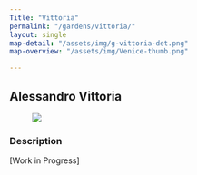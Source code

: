 ```yaml
---
Title: "Vittoria"
permalink: "/gardens/vittoria/"
layout: single
map-detail: "/assets/img/g-vittoria-det.png"
map-overview: "/assets/img/Venice-thumb.png"

---
```


## Alessandro Vittoria

<figure><img src="{{ page.map-detail | relative_url }}" class="img-ctr" align="center"/></figure>

### Description

\[Work in Progress\]
